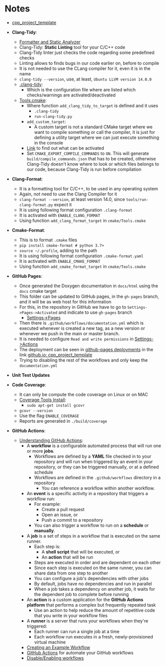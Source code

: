 # Notes

- [cpp_project_template](https://github.com/abelbarreira/cpp_project_template)

- **Clang-Tidy**:
  - [Formatter and Static Analyzer](README_install.md)
  - Clang-Tidy: **Static Linting** tool for your C/C++ code
  - Clang-Tidy linter just checks the code regarding some predefined checks
  - Linting allows to finds bugs in our code earlier on, before to compile
  - It is not needed to use the CLang compiler for it, even it is in the name
  - `clang-tidy --version`, use, at least, `Ubuntu LLVM version 14.0.0`
  - [.clang-tidy](.clang-tidy):
    - Which is the configuration file where are listed which checks/warnings are activated/deactivated
  - [Tools.cmake](cmake/Tools.cmake):
    - Where function `add_clang_tidy_to_target` is defined and it uses
      - `.clang-tidy`
      - `run-clang-tidy.py`
    - `add_custom_target`:
      - A custom target is not a standard CMake target where we want to compile something or call the compiler, it is just for defining a utility target where we can just execute something in the console
    - [Link](https://clang.llvm.org/extra/clang-tidy/) to find out what can be activated
    - Set `CMAKE_EXPORT_COMPILE_COMMANDS` to `ON`. This will generate `build/compile_commands.json` that has to be created, otherwise Clang-Tidy doesn't know where to look or which files belongs to our code, because Clang-Tidy is run before compilation

- **Clang-Format**:
  - It is a formatting tool for C/C++, to be used in any operating system
  - Again, not need to use the Clang Compiler for it
  - `clang-format --version`, at least version 14.0, since `tools/run-clang-format.py` expect it
  - It is using following format configuration `.clang-format`
  - It is activated with `ENABLE_CLANG_FORMAT`
  - Using function `add_clang_format_target` in `cmake/Tools.cmake`

- **Cmake-Format**:
  - This is to format `.cmake` files
  - `pip install cmake-format # python 3.7+`
  - `source ~/.profile`, adding to the path
  - It is using following format configuration `.cmake-format.yaml`
  - It is activated with `ENABLE_CMAKE_FORMAT`
  - Using function `add_cmake_format_target` in `cmake/Tools.cmake`

- **GitHub Pages**:
  - Once generated the Doxygen documentation in `docs/html` using the `docs` cmake target
  - This folder can be updated to GitHub pages, in the `gh-pages` branch, and it will be as web host for this information
  - For this, in the repository in GitHub we have to go to `Settings->Pages->Activated` and indicate to use `gh-pages` branch
    - [Settings->Pages](https://github.com/abelbarreira/cpp_project_template/settings/pages)
  - Then there is `.github/workflows/documentation.yml` which is executed whenever is created a new tag, as a new version or whenever we push in the main or master branch.
  - It is needed to configure `Read and write permissions` in [Settings->Actions](https://github.com/abelbarreira/cpp_project_template/settings/actions)
  - The deployment can be seen in [github-pages deployments](https://github.com/abelbarreira/cpp_project_template/deployments/github-pages) in the link [github.io: cpp_project_template](https://abelbarreira.github.io/cpp_project_template/)
  - Trying to disabling the rest of the workflows and only keep the `documentation.yml`

- **Unit Test Updates**

- **Code Coverage**:
  - It can only be compute the code coverage on Linux or on MAC
  - [Coverage Tools Install](README_install.md):
    - `sudo apt-get install gcovr`
  - `gcovr --version`
  - Use the flag `ENABLE_COVERAGE`
  - Reports are generated in `./build/coverage`

- **GitHub Actions**:
  - [Understanding GitHub Actions](https://docs.github.com/en/actions/about-github-actions/understanding-github-actions):
    - A **workflow** is a configurable automated process that will run one or more **jobs**.
      - Workflows are defined by a **YAML** file checked in to your repository and will run when triggered by an event in your repository, or they can be triggered manually, or at a defined schedule
      - Workflows are defined in the `.github/workflows` directory in a repository
        - You can reference a workflow within another workflow.
    - An **event** is a specific activity in a repository that triggers a workflow run:
      - For example:
        - Create a pull request
        - Open an issue, or
        - Push a commit to a repository
      - You can also trigger a workflow to run on a **schedule** or **manually**.
    - A **job** is a set of steps in a workflow that is executed on the same runner.
      - Each step is:
        - A **shell script** that will be executed, or
        - An **action** that will be run
      - Steps are executed in order and are dependent on each other
      - Since each step is executed on the same runner, you can share data from one step to another
      - You can configure a job's dependencies with other jobs
      - By default, jobs have no dependencies and run in parallel
      - When a job takes a dependency on another job, it waits for the dependent job to complete before running
    - An **action** is a custom application for the **GitHub Actions platform** that performs a complex but frequently repeated task
      - Use an action to help reduce the amount of repetitive code that you write in your workflow files
    - A **runner** is a server that runs your workflows when they're triggered:
      - Each runner can run a single job at a time
      - Each workflow run executes in a fresh, newly-provisioned virtual machine
    - [Creating an Example Workflow](https://docs.github.com/en/actions/use-cases-and-examples/creating-an-example-workflow)
    - [GitHub Actions](https://github.com/actions) for automate your GitHub workflows
    - [Disable/Enabling workflows](https://docs.github.com/en/actions/managing-workflow-runs-and-deployments/managing-workflow-runs/disabling-and-enabling-a-workflow?tool=webui)
